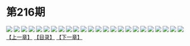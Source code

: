 # 第216期
![](https://mao.mhtupian.com/uploads/img/7563/167739/001.jpg)
![](https://mao.mhtupian.com/uploads/img/7563/167739/002.jpg)
![](https://mao.mhtupian.com/uploads/img/7563/167739/003.jpg)
![](https://mao.mhtupian.com/uploads/img/7563/167739/004.jpg)
![](https://mao.mhtupian.com/uploads/img/7563/167739/005.jpg)
![](https://mao.mhtupian.com/uploads/img/7563/167739/006.jpg)
![](https://mao.mhtupian.com/uploads/img/7563/167739/007.jpg)
![](https://mao.mhtupian.com/uploads/img/7563/167739/008.jpg)
![](https://mao.mhtupian.com/uploads/img/7563/167739/009.jpg)
![](https://mao.mhtupian.com/uploads/img/7563/167739/010.jpg)
![](https://mao.mhtupian.com/uploads/img/7563/167739/011.jpg)
![](https://mao.mhtupian.com/uploads/img/7563/167739/012.jpg)
![](https://mao.mhtupian.com/uploads/img/7563/167739/013.jpg)
![](https://mao.mhtupian.com/uploads/img/7563/167739/014.jpg)
![](https://mao.mhtupian.com/uploads/img/7563/167739/015.jpg)
![](https://mao.mhtupian.com/uploads/img/7563/167739/016.jpg)
![](https://mao.mhtupian.com/uploads/img/7563/167739/017.jpg)
![](https://mao.mhtupian.com/uploads/img/7563/167739/018.jpg)
![](https://mao.mhtupian.com/uploads/img/7563/167739/019.jpg)
![](https://mao.mhtupian.com/uploads/img/7563/167739/020.jpg)
![](https://mao.mhtupian.com/uploads/img/7563/167739/021.jpg)
![](https://mao.mhtupian.com/uploads/img/7563/167739/022.jpg)
![](https://mao.mhtupian.com/uploads/img/7563/167739/023.jpg)
![](https://mao.mhtupian.com/uploads/img/7563/167739/024.jpg)
[【上一章】](./66.md)
[【目录】](./READMD.md)
[【下一章】](./68.md)
